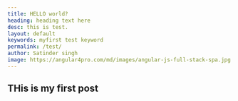 ```yaml
---
title: HELLO world?
heading: heading text here
desc: this is test. 
layout: default
keywords: myfirst test keyword
permalink: /test/
author: Satinder singh
image: https://angular4pro.com/md/images/angular-js-full-stack-spa.jpg
---
```

<h2>THis is my first post</h2>
